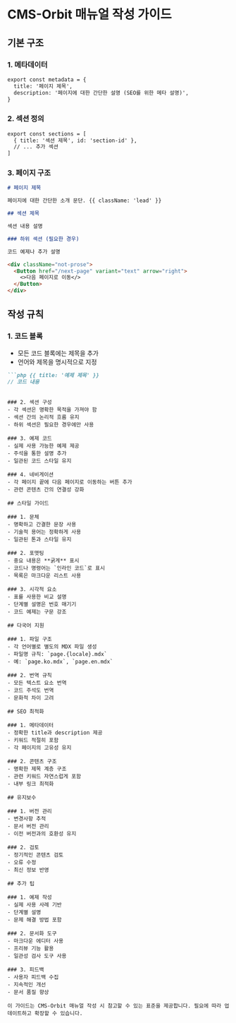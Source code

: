 # CMS-Orbit 매뉴얼 작성 가이드

## 기본 구조

### 1. 메타데이터

```markdown
export const metadata = {
  title: '페이지 제목',
  description: '페이지에 대한 간단한 설명 (SEO를 위한 메타 설명)',
}
```

### 2. 섹션 정의

```markdown
export const sections = [
  { title: '섹션 제목', id: 'section-id' },
  // ... 추가 섹션
]
```

### 3. 페이지 구조

```markdown
# 페이지 제목

페이지에 대한 간단한 소개 문단. {{ className: 'lead' }}

## 섹션 제목

섹션 내용 설명

### 하위 섹션 (필요한 경우)

코드 예제나 추가 설명

<div className="not-prose">
  <Button href="/next-page" variant="text" arrow="right">
    <>다음 페이지로 이동</>
  </Button>
</div>
```

## 작성 규칙

### 1. 코드 블록
- 모든 코드 블록에는 제목을 추가
- 언어와 제목을 명시적으로 지정
```markdown
```php {{ title: '예제 제목' }}
// 코드 내용
```
```

### 2. 섹션 구성
- 각 섹션은 명확한 목적을 가져야 함
- 섹션 간의 논리적 흐름 유지
- 하위 섹션은 필요한 경우에만 사용

### 3. 예제 코드
- 실제 사용 가능한 예제 제공
- 주석을 통한 설명 추가
- 일관된 코드 스타일 유지

### 4. 네비게이션
- 각 페이지 끝에 다음 페이지로 이동하는 버튼 추가
- 관련 콘텐츠 간의 연결성 강화

## 스타일 가이드

### 1. 문체
- 명확하고 간결한 문장 사용
- 기술적 용어는 정확하게 사용
- 일관된 톤과 스타일 유지

### 2. 포맷팅
- 중요 내용은 **굵게** 표시
- 코드나 명령어는 `인라인 코드`로 표시
- 목록은 마크다운 리스트 사용

### 3. 시각적 요소
- 표를 사용한 비교 설명
- 단계별 설명은 번호 매기기
- 코드 예제는 구문 강조

## 다국어 지원

### 1. 파일 구조
- 각 언어별로 별도의 MDX 파일 생성
- 파일명 규칙: `page.{locale}.mdx`
- 예: `page.ko.mdx`, `page.en.mdx`

### 2. 번역 규칙
- 모든 텍스트 요소 번역
- 코드 주석도 번역
- 문화적 차이 고려

## SEO 최적화

### 1. 메타데이터
- 정확한 title과 description 제공
- 키워드 적절히 포함
- 각 페이지의 고유성 유지

### 2. 콘텐츠 구조
- 명확한 제목 계층 구조
- 관련 키워드 자연스럽게 포함
- 내부 링크 최적화

## 유지보수

### 1. 버전 관리
- 변경사항 추적
- 문서 버전 관리
- 이전 버전과의 호환성 유지

### 2. 검토
- 정기적인 콘텐츠 검토
- 오류 수정
- 최신 정보 반영

## 추가 팁

### 1. 예제 작성
- 실제 사용 사례 기반
- 단계별 설명
- 문제 해결 방법 포함

### 2. 문서화 도구
- 마크다운 에디터 사용
- 프리뷰 기능 활용
- 일관성 검사 도구 사용

### 3. 피드백
- 사용자 피드백 수집
- 지속적인 개선
- 문서 품질 향상

이 가이드는 CMS-Orbit 매뉴얼 작성 시 참고할 수 있는 표준을 제공합니다. 필요에 따라 업데이트하고 확장할 수 있습니다.
